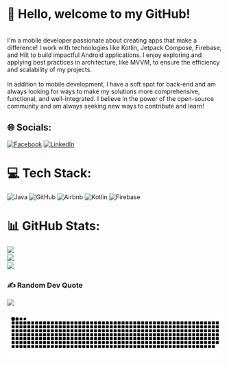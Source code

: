 # 👋 Hello, welcome to my GitHub!
<br>I'm a mobile developer passionate about creating apps that make a difference! I work with technologies like Kotlin, Jetpack Compose, Firebase, and Hilt to build impactful Android applications. I enjoy exploring and applying best practices in architecture, like MVVM, to ensure the efficiency and scalability of my projects.<br><br>In addition to mobile development, I have a soft spot for back-end and am always looking for ways to make my solutions more comprehensive, functional, and well-integrated. I believe in the power of the open-source community and am always seeking new ways to contribute and learn!


## 🌐 Socials:
[![Facebook](https://img.shields.io/badge/Facebook-%231877F2.svg?logo=Facebook&logoColor=white)](https://www.facebook.com/profile.php?id=100008259308268) [![LinkedIn](https://img.shields.io/badge/LinkedIn-%230077B5.svg?logo=linkedin&logoColor=white)](https://www.linkedin.com/in/miguel-vieira-6353571a3/) 

# 💻 Tech Stack:
![Java](https://img.shields.io/badge/java-%23ED8B00.svg?style=for-the-badge&logo=openjdk&logoColor=white) ![GitHub](https://img.shields.io/badge/github-%23121011.svg?style=for-the-badge&logo=github&logoColor=white) ![Airbnb](https://img.shields.io/badge/Airbnb-%23ff5a5f.svg?style=for-the-badge&logo=Airbnb&logoColor=white) ![Kotlin](https://img.shields.io/badge/kotlin-%237F52FF.svg?style=for-the-badge&logo=kotlin&logoColor=white) ![Firebase](https://img.shields.io/badge/firebase-a08021?style=for-the-badge&logo=firebase&logoColor=ffcd34)
# 📊 GitHub Stats:
![](https://github-readme-stats.vercel.app/api?username=MiguelDK17&theme=tokyonight&hide_border=false&include_all_commits=true&count_private=true)<br/>
![](https://github-readme-streak-stats.herokuapp.com/?user=MiguelDK17&theme=tokyonight&hide_border=false)<br/>
![](https://github-readme-stats.vercel.app/api/top-langs/?username=MiguelDK17&theme=tokyonight&hide_border=false&include_all_commits=true&count_private=true&layout=compact)

### ✍️ Random Dev Quote
![](https://quotes-github-readme.vercel.app/api?type=horizontal&theme=radical)

<!-- Proudly created with GPRM ( https://gprm.itsvg.in ) -->

<picture>
  <source media="(prefers-color-scheme: dark)" srcset="https://raw.githubusercontent.com/migueldk17/migueldk17/output/github-snake-dark.svg" />
  <source media="(prefers-color-scheme: light)" srcset="https://raw.githubusercontent.com/migueldk17/migueldk17/output/github-snake.svg" />
  <img alt="github-snake" src="https://raw.githubusercontent.com/migueldk17/migueldk17/output/github-snake.svg" />
</picture>
